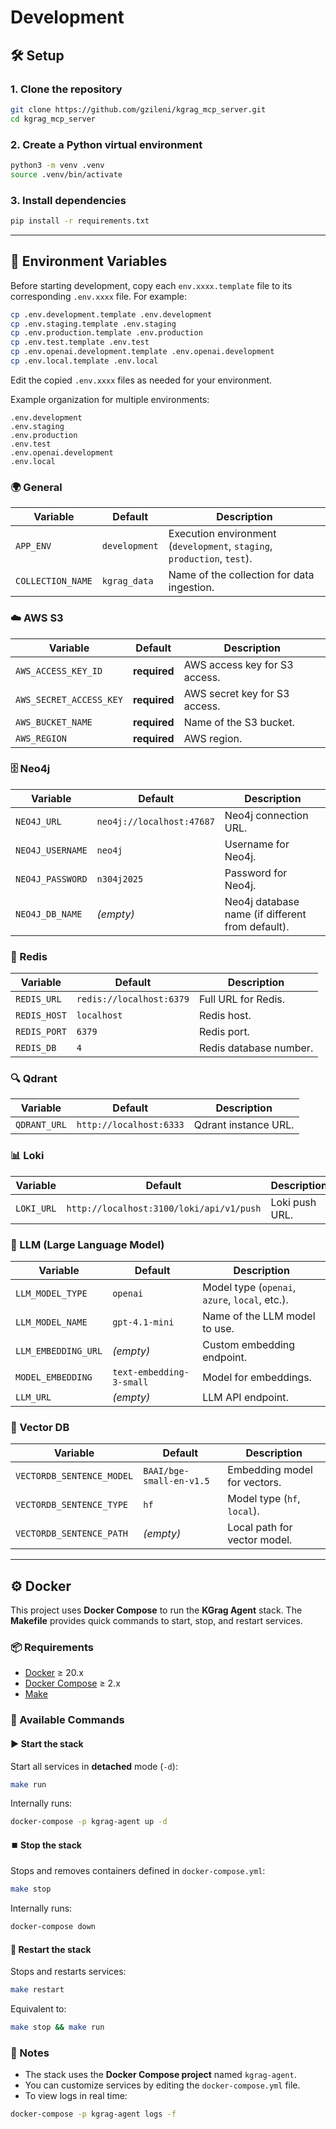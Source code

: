 # Development

## 🛠️ Setup

### 1. Clone the repository

```bash
git clone https://github.com/gzileni/kgrag_mcp_server.git
cd kgrag_mcp_server
```

### 2. Create a Python virtual environment

```bash
python3 -m venv .venv
source .venv/bin/activate
```

### 3. Install dependencies

```bash
pip install -r requirements.txt
```

---

## 🔧 Environment Variables

Before starting development, copy each `env.xxxx.template` file to its corresponding `.env.xxxx` file. For example:

```bash
cp .env.development.template .env.development
cp .env.staging.template .env.staging
cp .env.production.template .env.production
cp .env.test.template .env.test
cp .env.openai.development.template .env.openai.development
cp .env.local.template .env.local
```

Edit the copied `.env.xxxx` files as needed for your environment.

Example organization for multiple environments:

```
.env.development
.env.staging
.env.production
.env.test
.env.openai.development
.env.local
```

### 🌍 General

| Variable               | Default              | Description                                                                 |
| ---------------------- | -------------------- | --------------------------------------------------------------------------- |
| `APP_ENV`              | `development`        | Execution environment (`development`, `staging`, `production`, `test`).     |
| `COLLECTION_NAME`      | `kgrag_data`         | Name of the collection for data ingestion.                                  |

### ☁️ AWS S3

| Variable                | Default          | Description                              |
| ----------------------- | ---------------- | ---------------------------------------- |
| `AWS_ACCESS_KEY_ID`     | **required**     | AWS access key for S3 access.            |
| `AWS_SECRET_ACCESS_KEY` | **required**     | AWS secret key for S3 access.            |
| `AWS_BUCKET_NAME`       | **required**     | Name of the S3 bucket.                   |
| `AWS_REGION`            | **required**     | AWS region.                              |

### 🗄️ Neo4j

| Variable         | Default                   | Description                                         |
| ---------------- | ------------------------- | --------------------------------------------------- |
| `NEO4J_URL`      | `neo4j://localhost:47687` | Neo4j connection URL.                               |
| `NEO4J_USERNAME` | `neo4j`                   | Username for Neo4j.                                 |
| `NEO4J_PASSWORD` | `n304j2025`               | Password for Neo4j.                                 |
| `NEO4J_DB_NAME`  | *(empty)*                 | Neo4j database name (if different from default).    |

### 🔄 Redis

| Variable     | Default                  | Description                |
| ------------ | ------------------------ | -------------------------- |
| `REDIS_URL`  | `redis://localhost:6379` | Full URL for Redis.        |
| `REDIS_HOST` | `localhost`              | Redis host.                |
| `REDIS_PORT` | `6379`                   | Redis port.                |
| `REDIS_DB`   | `4`                      | Redis database number.     |

### 🔍 Qdrant

| Variable     | Default                 | Description                |
| ------------ | ----------------------- | -------------------------- |
| `QDRANT_URL` | `http://localhost:6333` | Qdrant instance URL.       |


### 📊 Loki

| Variable   | Default                                  | Description                |
| ---------- | ---------------------------------------- | -------------------------- |
| `LOKI_URL` | `http://localhost:3100/loki/api/v1/push` | Loki push URL.             |


### 🤖 LLM (Large Language Model)

| Variable            | Default                  | Description                                         |
| ------------------- | ------------------------ | --------------------------------------------------- |
| `LLM_MODEL_TYPE`    | `openai`                 | Model type (`openai`, `azure`, `local`, etc.).      |
| `LLM_MODEL_NAME`    | `gpt-4.1-mini`           | Name of the LLM model to use.                       |
| `LLM_EMBEDDING_URL` | *(empty)*                | Custom embedding endpoint.                          |
| `MODEL_EMBEDDING`   | `text-embedding-3-small` | Model for embeddings.                               |
| `LLM_URL`           | *(empty)*                | LLM API endpoint.                                   |


### 🧠 Vector DB

| Variable                  | Default                  | Description                                 |
| ------------------------- | ------------------------ | ------------------------------------------- |
| `VECTORDB_SENTENCE_MODEL` | `BAAI/bge-small-en-v1.5` | Embedding model for vectors.                |
| `VECTORDB_SENTENCE_TYPE`  | `hf`                     | Model type (`hf`, `local`).                 |
| `VECTORDB_SENTENCE_PATH`  | *(empty)*                | Local path for vector model.

---

## ⚙️ Docker

This project uses **Docker Compose** to run the **KGrag Agent** stack.
The **Makefile** provides quick commands to start, stop, and restart services.

### 📦 Requirements

* [Docker](https://docs.docker.com/get-docker/) ≥ 20.x
* [Docker Compose](https://docs.docker.com/compose/) ≥ 2.x
* [Make](https://www.gnu.org/software/make/)

### 🚀 Available Commands

#### ▶️ Start the stack

Start all services in **detached** mode (`-d`):

```bash
make run
```

Internally runs:

```bash
docker-compose -p kgrag-agent up -d
```

#### ⏹️ Stop the stack

Stops and removes containers defined in `docker-compose.yml`:

```bash
make stop
```

Internally runs:

```bash
docker-compose down
```

#### 🔄 Restart the stack

Stops and restarts services:

```bash
make restart
```

Equivalent to:

```bash
make stop && make run
```

### 📜 Notes

* The stack uses the **Docker Compose project** named `kgrag-agent`.
* You can customize services by editing the `docker-compose.yml` file.
* To view logs in real time:

```bash
docker-compose -p kgrag-agent logs -f
```



